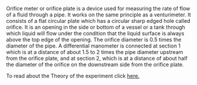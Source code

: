 Orifice meter or orifice plate is a device used for measuring the rate of flow of a fluid through a pipe. It works on the same principle as a venturimeter. It consists of a flat circular plate which has a circular sharp edged hole called orifice. It is an opening in the side or bottom of a vessel or a tank through which liquid will flow under the condition that the liquid surface is always above the top edge of the opening. The orifice diameter is 0.5 times the diameter of the pipe. A differential manometer is connected at section 1 which is at a distance of about 1.5 to 2 times the pipe diameter upstream from the orifice plate, and at section 2, which is at a distance of about half the diameter of the orifice on the downstream side from the orifice plate.

To read about the Theory of the experiment click [here.](docs/3.Orifices.pdf)

